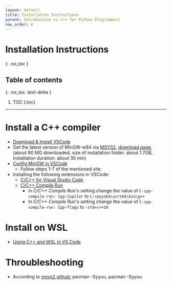 ```yaml
---
layout: default
title: Installation Instructions
parent: Introduction to C++ for Python Programmers
nav_order: 4
---
```


# Installation Instructions

{: .no_toc }

## Table of contents

{: .no_toc .text-delta }

1. TOC
{:toc}

---

# Install a C++ compiler

- [Download & Install VSCode](https://code.visualstudio.com/download)
- Get the latest version of MinGW-w64 via [MSYS2](https://www.msys2.org/), [download page](https://github.com/msys2/msys2-installer/releases/download/2024-01-13/msys2-x86_64-20240113.exe), (about 80 MG downloaded, size of installation folder: about 1.7GB, installation duration: about 30 min)
- [Config MinGW in VSCode](https://code.visualstudio.com/docs/cpp/config-mingw)
    * Follow steps 1-7 of the mentioned site.
- Installing the following extensions in VSCode:
    * [C/C++ for Visual Studio Code](https://marketplace.visualstudio.com/items?itemName=ms-vscode.cpptools)
    * [C/C++ Compile Run](https://marketplace.visualstudio.com/items?itemName=danielpinto8zz6.c-cpp-compile-run)
        + In *C/C++ Compile Run*'s setting change the value of `C-cpp-compile-run: Cpp-Copiler` to `C:\msys64\ucrt64\bin\g++`
        + In *C/C++ Compile Run*'s setting change the value of `C-cpp-compile-run: Cpp-flags` to `-std=c++20`

# Install on WSL

- [Using C++ and WSL in VS Code](https://code.visualstudio.com/docs/cpp/config-wsl)

# Throubleshooting
- According to [msys2 github:](https://github.com/msys2/MSYS2-packages/issues/2869) pacman -Syyuu, pacman -Syyuu